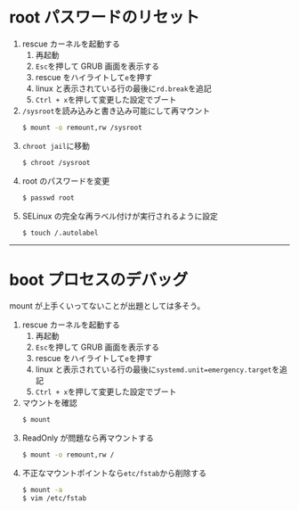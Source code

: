 # root パスワードのリセット

1. rescue カーネルを起動する
   1. 再起動
   1. `Esc`を押して GRUB 画面を表示する
   1. rescue をハイライトして`e`を押す
   1. linux と表示されている行の最後に`rd.break`を追記
   1. `Ctrl + x`を押して変更した設定でブート
1. `/sysroot`を読み込みと書き込み可能にして再マウント
   ```bash
   $ mount -o remount,rw /sysroot
   ```
1. `chroot jail`に移動
   ```bash
   $ chroot /sysroot
   ```
1. root のパスワードを変更
   ```bash
   $ passwd root
   ```
1. SELinux の完全な再ラベル付けが実行されるように設定
   ```bash
   $ touch /.autolabel
   ```

---

# boot プロセスのデバッグ

mount が上手くいってないことが出題としては多そう。

1. rescue カーネルを起動する
   1. 再起動
   1. `Esc`を押して GRUB 画面を表示する
   1. rescue をハイライトして`e`を押す
   1. linux と表示されている行の最後に`systemd.unit=emergency.target`を追記
   1. `Ctrl + x`を押して変更した設定でブート
1. マウントを確認
   ```bash
   $ mount
   ```
1. ReadOnly が問題なら再マウントする
   ```bash
   $ mount -o remount,rw /
   ```
1. 不正なマウントポイントなら`etc/fstab`から削除する
   ```bash
   $ mount -a
   $ vim /etc/fstab
   ```
